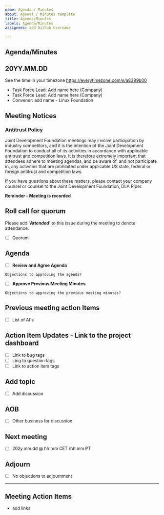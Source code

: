```yaml
---
name: Agenda / Minutes
about: Agenda / Minutes template
title: Agenda/Minutes
labels: Agenda/Minutes
assignees: add Github Username

---
```


## Agenda/Minutes

## 20YY.MM.DD

See the time in your timezone https://everytimezone.com/s/a8399b00

- Task Force Lead: Add name here (Company)
- Task Force Lead: Add name here (Company)
- Convener: add name - Linux Foundation

## Meeting Notices

### Antitrust Policy
Joint Development Foundation meetings may involve participation by industry competitors, and it is the intention of the Joint Development Foundation to conduct all of its activities in accordance with applicable antitrust and competition laws. It is therefore extremely important that attendees adhere to meeting agendas, and be aware of, and not participate in, any activities that are prohibited under applicable US state, federal or foreign antitrust and competition laws.

If you have questions about these matters, please contact your company counsel or counsel to the Joint Development Foundation, DLA Piper.

**Reminder - Meeting is recorded**

## Roll call for quorum

Please add '**_Attended_**' to this issue during the meeting to denote attendance.

- [ ] Quorum

## Agenda
 - [ ] **Review and Agree Agenda**
```
Objections to approving the agenda?
```
 - [ ] **Approve Previous Meeting Minutes**
```
Objections to approving the previous meeting minutes?
```
## Previous meeting action Items
- [ ] List of AI's

## Action Item Updates - Link to the project dashboard
- [ ] Link to bug tags
- [ ] Ling to question tags
- [ ] Link to action item tags

## Add topic
- [ ] Add discussion 

## AOB
- [ ] Other business for discussion

## Next meeting
- [ ] 202y.mm.dd @ hh:mm CET /hh:mm PT

## Adjourn
- [ ] No objections to adjournment
----------
## Meeting Action Items
- add links
